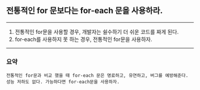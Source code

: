 ## 전통적인 for 문보다는 for-each 문을 사용하라.

---

1. 전통적인 for문을 사용할 경우, 개발자는 쉴수하기 더 쉬운 코드를 짜게 된다.
2. for-each를 사용하지 못 하는 경우, 전통적인 for문을 사용하자.


---
### 요약
`
전통적인 for문과 비교 했을 때 for-each 문은 명료하고, 유연하고, 버그를 예방해준다.
성능 저하도 없다. 가능하다면 for-each문을 사용하자.
`